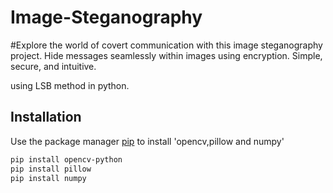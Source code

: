# Image-Steganography

#Explore the world of covert communication with this image steganography project. Hide messages seamlessly within images using encryption. Simple, secure, and intuitive.

using LSB method in python.

## Installation 
Use the package manager [pip](https://pip.pypa.io/en/stable/) to install 'opencv,pillow and numpy'
```bash
pip install opencv-python
pip install pillow
pip install numpy
```
